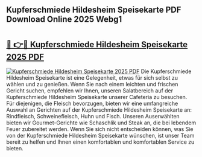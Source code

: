 ## Kupferschmiede Hildesheim Speisekarte PDF Download Online 2025 Webg1

# <h2><a href="http://gc9ohr.nevu.top/?p=Kupferschmiede+Hildesheim+Speisekarte">🔗 👉🔴 Kupferschmiede Hildesheim Speisekarte 2025 PDF</a></h2>

[![Kupferschmiede Hildesheim Speisekarte 2025 PDF](https://i.imgur.com/dBaPXMq.png)](http://gc9ohr.nevu.top/?p=Kupferschmiede+Hildesheim+Speisekarte)
Die Kupferschmiede Hildesheim Speisekarte ist eine Gelegenheit, etwas für sich selbst zu wählen und zu genießen. Wenn Sie nach einem leichten und frischen Gericht suchen, empfehlen wir Ihnen, unseren Salatbereich auf der Kupferschmiede Hildesheim Speisekarte unserer Cafeteria zu besuchen. Für diejenigen, die Fleisch bevorzugen, bieten wir eine umfangreiche Auswahl an Gerichten auf der Kupferschmiede Hildesheim Speisekarte an: Rindfleisch, Schweinefleisch, Huhn und Fisch. Unseren Auserwählten bieten wir Gourmet-Gerichte wie Schaschlik und Steak an, die bei lebendem Feuer zubereitet werden. Wenn Sie sich nicht entscheiden können, was Sie von der Kupferschmiede Hildesheim Speisekarte wünschen, ist unser Team bereit zu helfen und Ihnen einen komfortablen und komfortablen Service zu bieten.
